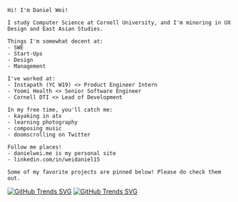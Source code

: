 ```
Hi! I'm Daniel Wei!

I study Computer Science at Cornell University, and I'm minoring in UX Design and East Asian Studies.

Things I'm somewhat decent at:
- SWE
- Start-Ups
- Design
- Management

I've worked at:
- Instapath (YC W19) <> Product Engineer Intern
- Yoomi Health <> Senior Software Engineer
- Cornell DTI <> Lead of Development

In my free time, you'll catch me:
- kayaking in atx
- learning photography
- composing music
- doomscrolling on Twitter

Follow me places! 
- danielwei.me is my personal site
- linkedin.com/in/weidaniel15

Some of my favorite projects are pinned below! Please do check them out.

```

[![GitHub Trends SVG](https://api.githubtrends.io/user/svg/epicdragon44/langs?time_range=one_year&include_private=True&loc_metric=changed&theme=dark)](https://githubtrends.io)   [![GitHub Trends SVG](https://api.githubtrends.io/user/svg/epicdragon44/repos?time_range=six_months&include_private=True&group=private&theme=dark)](https://githubtrends.io)
